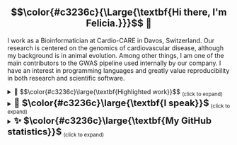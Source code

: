 <h2 align="center">$$\color{#c3236c}{\Large{\textbf{Hi there, I'm Felicia.}}}$$ 🫶</h2>

I work as a Bioinformatician at Cardio-CARE in Davos, Switzerland. 
Our research is centered on the genomics of cardiovascular disease, although my background is in animal evolution.
Among other things, I am one of the main contributors to the GWAS pipeline used internally by our company.
I have an interest in programming languages and greatly value reproducibility in both research and scientific software.

<details>
 <summary>👜 $$\color{#c3236c}\large{\textbf{Highlighted work}}$$ <sub>(click to expand)</sub></summary></br>

[**Patchwork**](https://github.com/fethalen/Patchwork): Alignment-based mining of phylogenetic markers from whole-genome sequencing data

[**PhyloPyPruner**](https://github.com/fethalen/phylopypruner): Tree-based orthology inference with decontamination filters and elaborate statistics
 
[**Better FASTA Grep**](https://github.com/fethalen/better_fasta_grep): Grep-like tool for searching and retrieving sequence records
</details>

<details>
 <summary><big><big><strong>💄 $\color{#c3236c}\large{\textbf{I speak}}$</strong></big></big> <sub>(click to expand)</sub></summary></br>

* 🇬🇧 English
* 🇸🇪 Swedish
* 🇩🇪 German (learning)
</details>

<details>
 <summary><big><big><strong>✨ $\color{#c3236c}\large{\textbf{My GitHub statistics}}$</strong></big></big> <sub>(click to expand)</sub></summary></br>
  
<p align="center">
  <img height="50%" width="auto" src ="https://github-readme-stats-one-bice.vercel.app/api?username=fethalen&title_color=c3236c&include_all_commits=true>
  <img height="50%" width="auto" src ="https://github-readme-stats.vercel.app/api/top-langs/?username=fethalen&title_color=c3236c&layout=compact">
</p>
</details>

